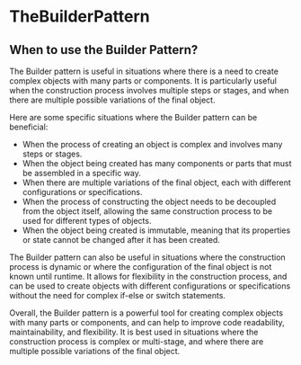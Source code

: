 # TheBuilderPattern

## When to use the Builder Pattern?

The Builder pattern is useful in situations where there is a need to create complex objects with many parts or components. It is particularly useful when the construction process involves multiple steps or stages, and when there are multiple possible variations of the final object.

Here are some specific situations where the Builder pattern can be beneficial:

- When the process of creating an object is complex and involves many steps or stages.
- When the object being created has many components or parts that must be assembled in a specific way.
- When there are multiple variations of the final object, each with different configurations or specifications.
- When the process of constructing the object needs to be decoupled from the object itself, allowing the same construction process to be used for different types of objects.
- When the object being created is immutable, meaning that its properties or state cannot be changed after it has been created.

The Builder pattern can also be useful in situations where the construction process is dynamic or where the configuration of the final object is not known until runtime. It allows for flexibility in the construction process, and can be used to create objects with different configurations or specifications without the need for complex if-else or switch statements.

Overall, the Builder pattern is a powerful tool for creating complex objects with many parts or components, and can help to improve code readability, maintainability, and flexibility. It is best used in situations where the construction process is complex or multi-stage, and where there are multiple possible variations of the final object.
